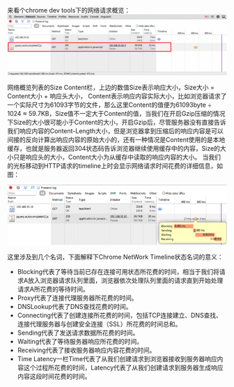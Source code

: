 来看个chrome dev tools下的网络请求概览：
![网络请求概览](./images/chrome_http_request_list_zps0bc91f49.png)

网络概览列表的Size Content栏，上边的数值Size表示响应大小，Size大小 = Content大小 + 响应头大小， Content表示响应内容实际大小，比如浏览器请求了一个实际尺寸为61093字节的文件，那么这里Content的值便为61093byte ÷ 1024 ≈ 59.7KB，Size值不一定大于Content的值，当我们在开启Gzip压缩的情况下Size的大小很可能小于Content的大小，开启Gzip后，尽管服务器没有直接告诉我们响应内容的Content-Length大小，但是浏览器拿到压缩后的响应内容是可以间接的反向计算出响应内容的原始大小的，还有一种情况是Content使用的是本地缓存，也就是服务器返回304状态码告诉浏览器继续使用缓存中的内容，Size的大小只是响应头的大小，Content大小为从缓存中读取的响应内容的大小。 当我们的光标移动到HTTP请求的timeline上时会显示网络请求时间花费的详细信息，如图：

![请求花费时长](./images/chrome_http_timeline_detail_zps04cb8057.png)

这里涉及到几个名词，下面解释下Chrome NetWork Timeline状态名词的意义：

* Blocking代表了等待当前已存在连接可用状态所花费的时间，相当于我们将请求A放入浏览器请求队列里面，浏览器依次处理队列里面的请求直到开始处理请求A所花费的等待时间。
* Proxy代表了连接代理服务器所花费的时间。
* DNSLookup代表了DNS查找花费的时间。
* Connecting代表了创建连接所花费的时间，包括TCP连接建立、DNS查找、连接代理服务器与创建安全连接（SSL）所花费的时间总和。
* Sending代表了发送请求数据所花费的时间。
* Waiting代表了等待服务器响应所花费的时间。
* Receiving代表了接收服务器响应内容花费的时间。
* Time Latency一栏Time代表了从我们创建请求到浏览器接收到服务器响应内容这个过程所花费的时间，Latency代表了从我们创建请求到服务器生成响应内容这段时间花费的时间。
